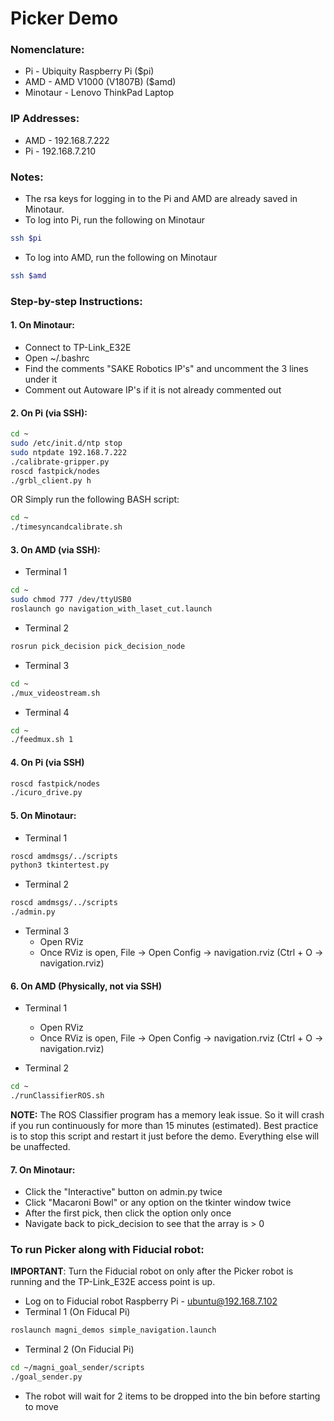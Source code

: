 # Picker Demo

### Nomenclature:
* Pi       - Ubiquity Raspberry Pi ($pi)
* AMD      - AMD V1000 (V1807B) ($amd)
* Minotaur - Lenovo ThinkPad Laptop

### IP Addresses:
* AMD - 192.168.7.222
* Pi  - 192.168.7.210

### Notes:
* The rsa keys for logging in to the Pi and AMD are already saved in Minotaur.
* To log into Pi, run the following on Minotaur
```bash
ssh $pi
```
* To log into AMD, run the following on Minotaur
```bash
ssh $amd
```

### Step-by-step Instructions:
#### 1. On Minotaur:
* Connect to TP-Link_E32E
* Open ~/.bashrc
* Find the comments "SAKE Robotics IP's" and uncomment the 3 lines under it
* Comment out Autoware IP's if it is not already commented out

#### 2. On Pi (via SSH):
```bash
cd ~
sudo /etc/init.d/ntp stop
sudo ntpdate 192.168.7.222
./calibrate-gripper.py
roscd fastpick/nodes
./grbl_client.py h
```
OR
Simply run the following BASH script:
```bash
cd ~
./timesyncandcalibrate.sh
```

#### 3. On AMD (via SSH):
* Terminal 1
```bash
cd ~
sudo chmod 777 /dev/ttyUSB0
roslaunch go navigation_with_laset_cut.launch
```
* Terminal 2
```bash
rosrun pick_decision pick_decision_node
```
* Terminal 3
```bash
cd ~
./mux_videostream.sh
```
* Terminal 4
```bash
cd ~
./feedmux.sh 1
```

#### 4. On Pi (via SSH)
```bash
roscd fastpick/nodes
./icuro_drive.py
```

#### 5. On Minotaur:
* Terminal 1
```bash
roscd amdmsgs/../scripts
python3 tkintertest.py
```
* Terminal 2
```bash
roscd amdmsgs/../scripts
./admin.py
```
* Terminal 3
  - Open RViz
  - Once RViz is open, File -> Open Config -> navigation.rviz (Ctrl + O -> navigation.rviz)
  

#### 6. On AMD (Physically, not via SSH)
* Terminal 1
  - Open RViz
  - Once RViz is open, File -> Open Config -> navigation.rviz (Ctrl + O -> navigation.rviz)

* Terminal 2
```bash
cd ~
./runClassifierROS.sh
```
**NOTE:** The ROS Classifier program has a memory leak issue. So it will crash if you run continuously for more than 15 minutes (estimated). Best practice is to stop this script and restart it just before the demo. Everything else will be unaffected.

#### 7. On Minotaur:
* Click the "Interactive" button on admin.py twice 
* Click "Macaroni Bowl" or any option on the tkinter window twice
* After the first pick, then click the option only once
* Navigate back to pick_decision to see that the array is > 0

### To run Picker along with Fiducial robot:
**IMPORTANT**: Turn the Fiducial robot on only after the Picker robot is running and the TP-Link_E32E access point is up.
* Log on to Fiducial robot Raspberry Pi - ubuntu@192.168.7.102
* Terminal 1 (On Fiducal Pi)
```bash
roslaunch magni_demos simple_navigation.launch
```
* Terminal 2 (On Fiducial Pi)
```bash
cd ~/magni_goal_sender/scripts
./goal_sender.py
```
* The robot will wait for 2 items to be dropped into the bin before starting to move
